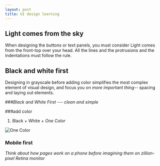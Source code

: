 ```yaml
---
layout: post
title: UI design learning
---
```

## Light comes from the sky
When designing the buttons or text panels, you must consider Light comes from the front-top over your head. All the lines and the protrusions and the indentations must follow the rule.
## Black and white first
Designing in grayscale before adding color simplifies the most complex element of visual design, and focus you on *more important thing*-- spacing and laying out elements.

###*Black and White First --- clean and simple*

###add color

1. Black + White + *One Color*

![One Color]({{site.baseurl}}/assets/images/2015-1-3-UI-design-learning/B+W+One.png)

### Mobile first
*Think about how pages work on a phone before imagining them  on zillion-pixel Retina monitor*